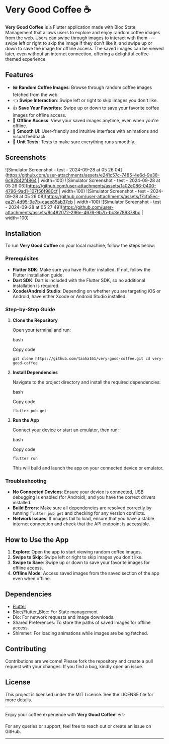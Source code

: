Very Good Coffee ☕️
===================

**Very Good Coffee** is a Flutter application made with Bloc State Management that allows users to explore and enjoy random coffee images from the web. Users can swipe through images to interact with them --- swipe left or right to skip the image if they don't like it, and swipe up or down to save the image for offline access. The saved images can be viewed later, even without an internet connection, offering a delightful coffee-themed experience.

Features
--------

-   🖼️ **Random Coffee Images**: Browse through random coffee images fetched from the web.
-   👈 **Swipe Interaction**: Swipe left or right to skip images you don't like.
-   👍 **Save Your Favorites**: Swipe up or down to save your favorite coffee images for offline access.
-   📂 **Offline Access**: View your saved images anytime, even when you're offline.
-   🚀 **Smooth UI**: User-friendly and intuitive interface with animations and visual feedback.
-   🚀 **Unit Tests**: Tests to make sure everything runs smoothly.

Screenshots
-----------

![Simulator Screenshot - test - 2024-09-28 at 05 26 04](https://github.com/user-attachments/assets/e241c57c-7485-4e6d-9e38-6c92842f4864 | width=100)
![Simulator Screenshot - test - 2024-09-28 at 05 26 06](https://github.com/user-attachments/assets/1a02e086-0400-4796-9ad1-107f56f980cf | width=100)
![Simulator Screenshot - test - 2024-09-28 at 05 26 08](https://github.com/user-attachments/assets/f7cfa5ec-ea2f-4d95-9e7b-caee85ab37cb | width=100)
![Simulator Screenshot - test - 2024-09-28 at 05 27 49](https://github.com/user-attachments/assets/8c482072-296e-4676-9b7b-bc3e789378bc | width=100)


Installation
------------

To run **Very Good Coffee** on your local machine, follow the steps below:

### Prerequisites

-   **Flutter SDK**: Make sure you have Flutter installed. If not, follow the Flutter installation guide.
-   **Dart SDK**: Dart is included with the Flutter SDK, so no additional installation is required.
-   **Xcode/Android Studio**: Depending on whether you are targeting iOS or Android, have either Xcode or Android Studio installed.

### Step-by-Step Guide

1.  **Clone the Repository**

    Open your terminal and run:

    bash

    Copy code

    `git clone https://github.com/taaha161/very-good-coffee.git
    cd very-good-coffee`

2.  **Install Dependencies**

    Navigate to the project directory and install the required dependencies:

    bash

    Copy code

    `flutter pub get`

3.  **Run the App**

    Connect your device or start an emulator, then run:

    bash

    Copy code

    `flutter run`

    This will build and launch the app on your connected device or emulator.

### Troubleshooting

-   **No Connected Devices**: Ensure your device is connected, USB debugging is enabled (for Android), and you have the correct drivers installed.
-   **Build Errors**: Make sure all dependencies are resolved correctly by running `flutter pub get` and checking for any version conflicts.
-   **Network Issues**: If images fail to load, ensure that you have a stable internet connection and check that the API endpoint is accessible.

How to Use the App
------------------

1.  **Explore**: Open the app to start viewing random coffee images.
2.  **Swipe to Skip**: Swipe left or right to skip images you don't like.
3.  **Swipe to Save**: Swipe up or down to save your favorite images for offline access.
4.  **Offline Mode**: Access saved images from the saved section of the app even when offline.

Dependencies
------------

-   [Flutter](https://flutter.dev)
-   Bloc/Flutter_Bloc: For State management
-   Dio: For network requests and image downloads.
-   Shared Preferences: To store the paths of saved images for offline access.
-   Shimmer: For loading animations while images are being fetched.
  

Contributing
------------

Contributions are welcome! Please fork the repository and create a pull request with your changes. If you find a bug, kindly open an issue.

License
-------

This project is licensed under the MIT License. See the LICENSE file for more details.

* * * * *

Enjoy your coffee experience with **Very Good Coffee**! ☕✨

For any queries or support, feel free to reach out or create an issue on GitHub.

* * * * *
